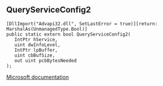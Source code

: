 ## QueryServiceConfig2

```
[DllImport("Advapi32.dll", SetLastError = true)][return: MarshalAs(UnmanagedType.Bool)]
public static extern bool QueryServiceConfig2(
   IntPtr hService,
   uint dwInfoLevel,
   IntPtr lpBuffer,
   uint cbBufSize,
   out uint pcbBytesNeeded
);
```

[Microsoft documentation](https://docs.microsoft.com/en-us/windows/win32/api/winsvc/nf-winsvc-queryserviceconfig2a)

